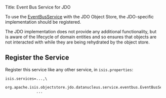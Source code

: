 Title: Event Bus Service for JDO

To use the [EventBusService](../../../../reference/services/event-bus-service.html) with the JDO Object Store, the JDO-specific implementation should be registered.

The JDO implementation does not provide any additional functionality, but is aware of the lifecycle of domain entities and so ensures that objects are not interacted with while they are being rehydrated by the object store.


## Register the Service

Register this service like any other service, in `isis.properties`:

    isis.services=...,\
                  org.apache.isis.objectstore.jdo.datanucleus.service.eventbus.EventBusServiceJdo,\
                  ...

